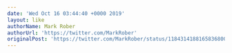 ```yaml
---
date: 'Wed Oct 16 03:44:40 +0000 2019'
layout: like
authorName: Mark Rober
authorUrl: 'https://twitter.com/MarkRober'
originalPost: 'https://twitter.com/MarkRober/status/1184314188165836800'
---
```

